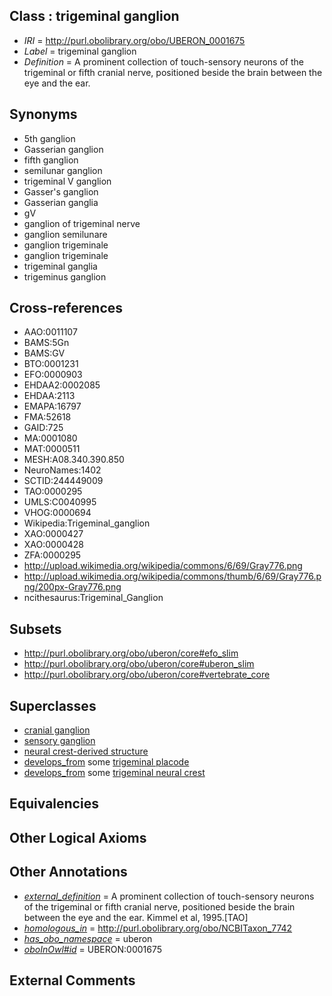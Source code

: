 
## Class : trigeminal ganglion

 * *IRI* = http://purl.obolibrary.org/obo/UBERON_0001675
 * *Label* = trigeminal ganglion
 * *Definition* = A prominent collection of touch-sensory neurons of the trigeminal or fifth cranial nerve, positioned beside the brain between the eye and the ear.

## Synonyms

 * 5th ganglion
 * Gasserian ganglion
 * fifth ganglion
 * semilunar ganglion
 * trigeminal V ganglion
 * Gasser's ganglion
 * Gasserian ganglia
 * gV
 * ganglion of trigeminal nerve
 * ganglion semilunare
 * ganglion trigeminale
 * ganglion trigeminale
 * trigeminal ganglia
 * trigeminus ganglion

## Cross-references

 * AAO:0011107
 * BAMS:5Gn
 * BAMS:GV
 * BTO:0001231
 * EFO:0000903
 * EHDAA2:0002085
 * EHDAA:2113
 * EMAPA:16797
 * FMA:52618
 * GAID:725
 * MA:0001080
 * MAT:0000511
 * MESH:A08.340.390.850
 * NeuroNames:1402
 * SCTID:244449009
 * TAO:0000295
 * UMLS:C0040995
 * VHOG:0000694
 * Wikipedia:Trigeminal_ganglion
 * XAO:0000427
 * XAO:0000428
 * ZFA:0000295
 * http://upload.wikimedia.org/wikipedia/commons/6/69/Gray776.png
 * http://upload.wikimedia.org/wikipedia/commons/thumb/6/69/Gray776.png/200px-Gray776.png
 * ncithesaurus:Trigeminal_Ganglion

## Subsets

 * http://purl.obolibrary.org/obo/uberon/core#efo_slim
 * http://purl.obolibrary.org/obo/uberon/core#uberon_slim
 * http://purl.obolibrary.org/obo/uberon/core#vertebrate_core

## Superclasses

 * [cranial ganglion](../../UBERON/14/UBERON_0001714.md)
 * [sensory ganglion](../../UBERON/00/UBERON_0001800.md)
 * [neural crest-derived structure](../../UBERON/13/UBERON_0010313.md)
 * [develops_from](../../RO/02/RO_0002202.md) some [trigeminal placode](../../UBERON/70/UBERON_0003070.md)
 * [develops_from](../../RO/02/RO_0002202.md) some [trigeminal neural crest](../../UBERON/63/UBERON_0005563.md)

## Equivalencies


## Other Logical Axioms


## Other Annotations

 * *[external_definition](../../UBPROP/01/UBPROP_0000001.md)* = A prominent collection of touch-sensory neurons of the trigeminal or fifth cranial nerve, positioned beside the brain between the eye and the ear. Kimmel et al, 1995.[TAO]
 * *[homologous_in](../../core#homologous/in/core#homologous_in.md)* = http://purl.obolibrary.org/obo/NCBITaxon_7742
 * *[has_obo_namespace](../../ce/oboInOwl#hasOBONamespace.md)* = uberon
 * *[oboInOwl#id](../../id/oboInOwl#id.md)* = UBERON:0001675

## External Comments

